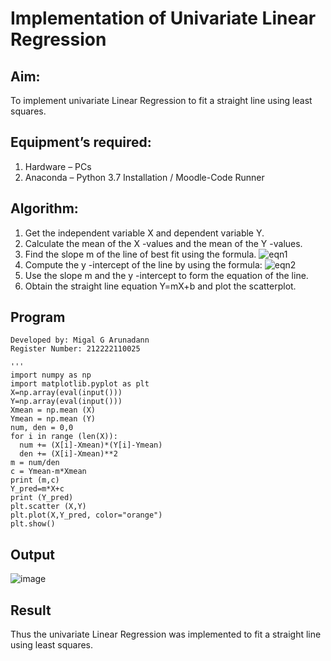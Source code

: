 # Implementation of Univariate Linear Regression
## Aim:
To implement univariate Linear Regression to fit a straight line using least squares.
## Equipment’s required:
1.	Hardware – PCs
2.	Anaconda – Python 3.7 Installation / Moodle-Code Runner
## Algorithm:
1.	Get the independent variable X and dependent variable Y.
2.	Calculate the mean of the X -values and the mean of the Y -values.
3.	Find the slope m of the line of best fit using the formula.
 ![eqn1](./eq1.jpg)
4.	Compute the y -intercept of the line by using the formula:
![eqn2](./eq2.jpg)  
5.	Use the slope m and the y -intercept to form the equation of the line.
6.	Obtain the straight line equation Y=mX+b and plot the scatterplot.
## Program
```
Developed by: Migal G Arunadann
Register Number: 212222110025

'''
import numpy as np
import matplotlib.pyplot as plt
X=np.array(eval(input()))
Y=np.array(eval(input()))
Xmean = np.mean (X)
Ymean = np.mean (Y)
num, den = 0,0
for i in range (len(X)):
  num += (X[i]-Xmean)*(Y[i]-Ymean)
  den += (X[i]-Xmean)**2
m = num/den
c = Ymean-m*Xmean
print (m,c)
Y_pred=m*X+c
print (Y_pred)
plt.scatter (X,Y)
plt.plot(X,Y_pred, color="orange")
plt.show()
```
## Output
![image](https://github.com/Migaleyy/Univariate-Linear-Regression/assets/118262199/8631bdcf-e1ca-4c45-8203-c951edf35b59)

## Result
Thus the univariate Linear Regression was implemented to fit a straight line using least squares.
